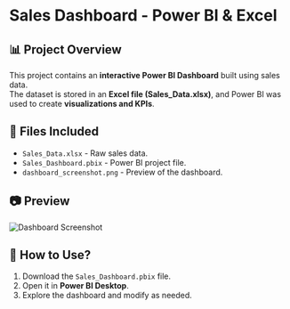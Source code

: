 # Sales Dashboard - Power BI & Excel

## 📊 Project Overview
This project contains an **interactive Power BI Dashboard** built using sales data.  
The dataset is stored in an **Excel file (Sales_Data.xlsx)**, and Power BI was used to create **visualizations and KPIs**.

## 📁 Files Included
- `Sales_Data.xlsx` - Raw sales data.
- `Sales_Dashboard.pbix` - Power BI project file.
- `dashboard_screenshot.png` - Preview of the dashboard.

## 📷 Preview  
![Dashboard Screenshot](dashboard_screenshot.png)

## 📝 How to Use?
1. Download the `Sales_Dashboard.pbix` file.
2. Open it in **Power BI Desktop**.
3. Explore the dashboard and modify as needed.
